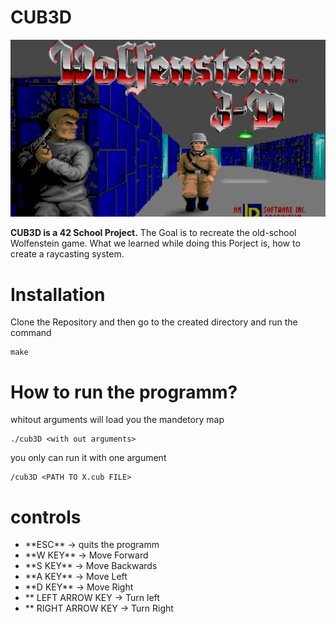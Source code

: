 # CUB3D

![Main_img](/img/wolfenstein3D01.png)

**CUB3D is a 42 School Project.**
The Goal is to recreate the old-school Wolfenstein game.
What we learned while doing this Porject is, how to create a raycasting system.

# Installation
Clone the Repository and then go to the created directory and run the command

```
make
```
# How to run the programm?
whitout arguments will load you the mandetory map

```
./cub3D <with out arguments>
```
you only can run it with one argument

```
/cub3D <PATH TO X.cub FILE>
```

# controls
<ul>
<li> **ESC**        -> quits the programm </li>
<li> **W KEY**      -> Move Forward</li>
<li> **S KEY**      -> Move Backwards</li>
<li> **A KEY**      -> Move Left</li>
<li> **D KEY**      -> Move Right</li>
<li> ** LEFT ARROW KEY      -> Turn left</li>
<li> ** RIGHT ARROW KEY     -> Turn Right</li>
</ul>
